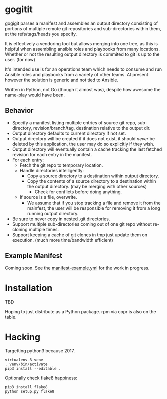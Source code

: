 # gogitit

gogigit parses a manifest and assembles an output directory consisting of
portions of multiple remote git repositories and sub-directories within them,
at the refs/tags/heads you specify.

It is effectively a vendoring tool but allows merging into one tree, as this is
helpful when assembling ansible roles and playbooks from many locations. Whether or
not the resulting output directory is commited to git is up to the user. (for now)

It's intended use is for an operations team which needs to consume and run
Ansible roles and playbooks from a variety of other teams. At present however
the solution is generic and not tied to Ansible.

Written in Python, not Go (though it almost was), despite how awesome the
name-play would have been.

## Behavior

  * Specify a manifest listing multiple entries of source git repo,
    sub-directory, revision/branch/tag, destination relative to the output dir.
  * Output directory defaults to current directory if not set.
  * Output directory will be created if it does not exist, it should *never* be
    deleted by this application, the user may do so explicitly if they wish.
  * Output directory will eventually contain a cache tracking the last fetched
    revision for each entry in the manifest.
  * For each entry:
    * Fetch the git repo to temporary location.
    * Handle directories intelligently:
      * Copy a source directory to a destination within output directory.
      * Copy the contents of a source directory to a destination within the
        output directory. (may be merging with other sources)
        * Check for conflicts before doing anything.
    * If source is a file, overwrite.
      * We assume that if you stop tracking a file and remove it from the
        mainfest, the user will be responsible for removing it from a long
        running output directory.
  * Be sure to never copy in nested .git directories.
  * Support multiple sub-directories coming out of one git repo without re-cloning multiple times.
  * Support keeping a cache of git clones in tmp just update them on execution. (much more time/bandwidth efficient)

## Example Manifest

Coming soon. See the [manifest-example.yml](manifest-example.yml) for the work in progress.

# Installation

TBD

Hoping to just distribute as a Python package. rpm via copr is also on the table.

# Hacking

Targetting python3 because 2017.

```
virtualenv-3 venv
. venv/bin/activate
pip3 install --editable .
```

Optionally check flake8 happiness:

```
pip3 install flake8
python setup.py flake8
```

